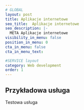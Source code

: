 ```yaml
---
# GLOBAL 
layout: post
title: Aplikacje internetowe
seo_title:  Aplikacje internetowe
seo_description: |-
  META Aplikacje internetowe
visibility_in_menu: false
position_in_menu: 0
cta_in_menu: false
cta_in_menu_text:

#SERVICE layout
category: Web development
order: 1
---
```

## Przykładowa usługa

Testowa usługa